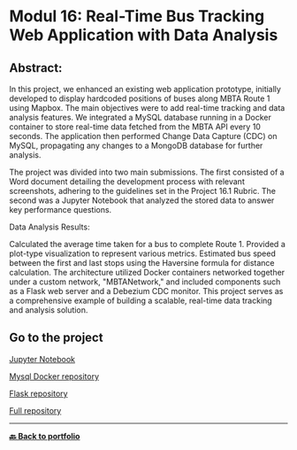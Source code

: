 # Modul 16: Real-Time Bus Tracking Web Application with Data Analysis
## Abstract: 
In this project, we enhanced an existing web application prototype, initially developed to display hardcoded positions of buses along MBTA Route 1 using Mapbox. The main objectives were to add real-time tracking and data analysis features. We integrated a MySQL database running in a Docker container to store real-time data fetched from the MBTA API every 10 seconds. The application then performed Change Data Capture (CDC) on MySQL, propagating any changes to a MongoDB database for further analysis.

The project was divided into two main submissions. The first consisted of a Word document detailing the development process with relevant screenshots, adhering to the guidelines set in the Project 16.1 Rubric. The second was a Jupyter Notebook that analyzed the stored data to answer key performance questions.

Data Analysis Results:

Calculated the average time taken for a bus to complete Route 1.
Provided a plot-type visualization to represent various metrics.
Estimated bus speed between the first and last stops using the Haversine formula for distance calculation.
The architecture utilized Docker containers networked together under a custom network, "MBTANetwork," and included components such as a Flask web server and a Debezium CDC monitor. This project serves as a comprehensive example of building a scalable, real-time data tracking and analysis solution.

## Go to the project

[Jupyter Notebook](https://github.com/Nicolagg/Data_Engineering_Certificate/blob/main/Modul_16_Real-Time_Bus_Tracking_Web_Application/Module16%20final.ipynb)

[Mysql Docker repository](https://github.com/Nicolagg/Data_Engineering_Certificate/tree/main/Modul_16_Real-Time_Bus_Tracking_Web_Application/mysqlDocker)

[Flask repository](https://github.com/Nicolagg/Data_Engineering_Certificate/tree/main/Modul_16_Real-Time_Bus_Tracking_Web_Application/Module16ProjectFlask)

[Full repository](https://github.com/Nicolagg/Data_Engineering_Certificate/tree/main/Modul_16_Real-Time_Bus_Tracking_Web_Application)


---

**[🔙 Back to portfolio](https://nicolagg.github.io/)**
